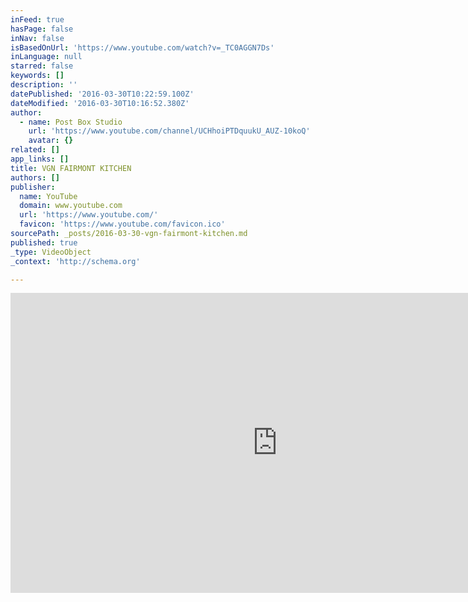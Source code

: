 ```yaml
---
inFeed: true
hasPage: false
inNav: false
isBasedOnUrl: 'https://www.youtube.com/watch?v=_TC0AGGN7Ds'
inLanguage: null
starred: false
keywords: []
description: ''
datePublished: '2016-03-30T10:22:59.100Z'
dateModified: '2016-03-30T10:16:52.380Z'
author:
  - name: Post Box Studio
    url: 'https://www.youtube.com/channel/UCHhoiPTDquukU_AUZ-10koQ'
    avatar: {}
related: []
app_links: []
title: VGN FAIRMONT KITCHEN
authors: []
publisher:
  name: YouTube
  domain: www.youtube.com
  url: 'https://www.youtube.com/'
  favicon: 'https://www.youtube.com/favicon.ico'
sourcePath: _posts/2016-03-30-vgn-fairmont-kitchen.md
published: true
_type: VideoObject
_context: 'http://schema.org'

---
```

<iframe src="https://cdn.embedly.com/widgets/media.html?src=https%3A%2F%2Fwww.youtube.com%2Fembed%2F_TC0AGGN7Ds%3Ffeature%3Doembed&amp;url=https%3A%2F%2Fwww.youtube.com%2Fwatch%3Fv%3D_TC0AGGN7Ds&amp;image=https%3A%2F%2Fi.ytimg.com%2Fvi%2F_TC0AGGN7Ds%2Fhqdefault.jpg&amp;key=b7d04c9b404c499eba89ee7072e1c4f7&amp;type=text%2Fhtml&amp;schema=youtube" width="854" height="480" scrolling="no" frameborder="0" allowfullscreen="allowfullscreen" style=""></iframe>